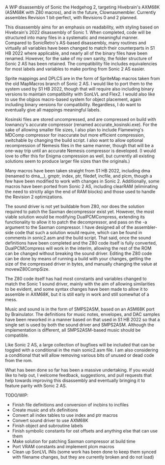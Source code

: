 A WIP disassembly of Sonic the Hedgehog 2, targeting Hivebrain's AXM68K (ASM68K with Z80 macros),
and in the future, Clownasmembler. Currently assembles Revision 1 bit-perfect,
with Revisions 0 and 2 planned.

This disassembly aims for an emphasis on readability, with styling based on Hivebrain's
2022 disassembly of Sonic 1. When completed, code will be structured into many files in a systematic
and meaningful manner. Compared to SonicRetro's AS-based disassembly, many routines and 
virtually all variables have been changed to match their counterparts in S1 HB 2022 where applicable,
and nearly all of the binary files have been renamed. However, for the sake of my own sanity,
the folder structure of Sonic 2 AS has been retained. The compatibility file includes 
equivalencies for most labels and variables to make porting from Sonic 2 AS easier.

Sprite mappings and DPLCS are in the form of SpriteMap macros taken from the old
MapMacros branch of Sonic 2 AS. I would like to port them to the system used by 
S1 HB 2022, though that will require also including binary versions to maintain
compatibility with SonLVL and Flex2. I would also like to use the objpos
macro-based system for object placement, again including binary versions for 
compatibility. Regardless, I do want to eventually give all mappings meaningful labels.

Kosinski files are stored uncompressed, and are compressed on build with lownancy's 
accurate compressor (renamed accurate_kosinski.exe). For the sake of allowing 
smaller file sizes, I also plan to include Flamewing's MDComp compressor for inaccurate but 
more efficient compression, switchable by changing the build script. I also want to allow 
optional recompression of Nemesis files in the same manner, though that will be a one-way 
trip until an accurate Nemesis compressor is developed. (I would love to offer this for 
Enigma compression as well, but currently all existing solutions seem to produce larger 
file sizes than the originals.)

Many macros have been taken straight from S1 HB 2022, including dma (renamed to dma__), gmptr, 
index, ptr, filedef, incfile, and plcm, though a few have been modified to work with 
changes in Sonic 2. Additionally, some macros have been ported from Sonic 2 AS, including 
clearRAM (eliminating the need to strictly align the end of RAM blocks) and those used
to handle the Revision 2 optimizations.

The sound driver is not yet buildable from Z80, nor does the solution required to patch
the Saxman decompressor exist yet. However, the most viable solution would be modifying 
DualPCMCompress, extending its functionality to allow it to patch the decompressor, 
and pass on the -a argument to the Saxman compressor. I have designed all of the assembler-side
code that such a solution would require, which can be found in comments in sonic2.asm
and the build script. That said, once the sound definitions have been completed
and the Z80 code itself is fully converted, DualPCMCompress will work in the interim,
allowing the rest of the ROM can be changed without breaking the sound driver. 
Editing the Z80 code can be done by means of running a build with
your changes, getting the size of the compressed driver in bytes, and manually changing the
value at movewZ80CompSize.

The Z80 code itself has had most constants and variables changed to 
match the Sonic 1 sound driver, mainly with the aim of allowing similarities to be evident,
and some syntax changes have been made to allow it to assemble in AXM68K, but it is still
early in work and still somewhat of a mess.

Music and sound is in the form of SMPS2ASM, based on an ASM68K port by Brainulator. 
The definitions for music notes, envelopes, and DAC samples have been reworked in a manner 
based on that used in S1 HB 2022 so that a single set is used by both the sound driver and 
SMPS2ASM. Although the implementation is different, all SMPS2ASM-based music should be
compatible.

Like Sonic 2 AS, a large collection of bugfixes will be included that can be toggled with 
a conditional in the main sonic2.asm file. I am also considering a conditional that will
allow removing various bits of unused or dead code from the rom.

What has been done so far has been a massive undertaking. If you would like to help out, 
I welcome feedback, suggestions, and pull requests that help towards improving this disassembly
and eventually bringing it to feature parity with Sonic 2 AS. 

TODO/WIP:

* Finish file definitions and conversion of incbins to incfiles
* Create music and sfx definitions
* Convert all index tables to use index and ptr macros
* Convert sound driver to use AXM68K
* Finish object and subroutine labels
* Finish symbolic constants for ost offsets and anything else that can use them
* Make solution for patching Saxman compressor at build time
* Port VRAM constants and implement plcm macros
* Clean up SonLVL INIs (some work has been done to keep them synced with filename changes, but they are currently broken and do not load)